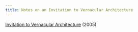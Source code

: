 ```yaml
---
title: Notes on an Invitation to Vernacular Architecture
---
```


[Invitation to Vernacular Architecture](http://utpress.org/title/invitation-to-vernacular-architecture/) (2005)
